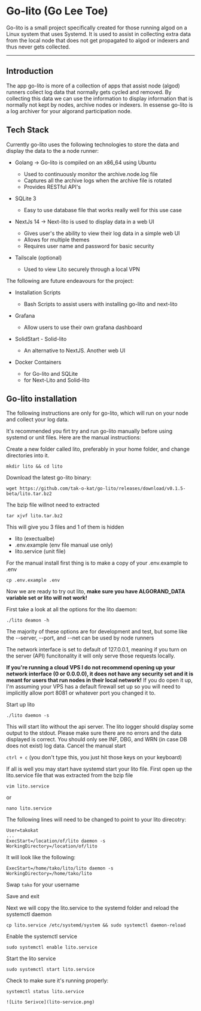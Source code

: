 # Go-lito (Go Lee Toe)

Go-lito is a small project specifically created for those running algod on a Linux system that uses Systemd. It is used to assist in collecting extra data from the local node that does not get propagated to algod or indexers and thus never gets collected.

---

## Introduction

The app go-lito is more of a collection of apps that assist node (algod) runners collect log data that normally gets cycled and removed. By collecting this data we can use the information to display information that is normally not kept by nodes, archive nodes or indexers. In essense go-lito is a log archiver for your algorand participation node.

## Tech Stack

Currently go-lito uses the following technologies to store the data and display the data to the a node runner:

- Golang -> Go-lito is compiled on an x86_64 using Ubuntu

  - Used to continuously monitor the archive.node.log file
  - Captures all the archive logs when the archive file is rotated
  - Provides RESTful API's

- SQLite 3

  - Easy to use database file that works really well for this use case

- NextJs 14 -> Next-lito is used to display data in a web UI

  - Gives user's the ability to view their log data in a simple web UI
  - Allows for multiple themes
  - Requires user name and password for basic security

- Tailscale (optional)
  - Used to view Lito securely through a local VPN

The following are future endeavours for the project:

- Installation Scripts

  - Bash Scripts to assist users with installing go-lito and next-lito

- Grafana

  - Allow users to use their own grafana dashboard

- SolidStart - Solid-lito

  - An alternative to NextJS. Another web UI

- Docker Containers
  - for Go-lito and SQLite
  - for Next-Lito and Solid-lito

## Go-lito installation

The following instructions are only for go-lito, which will run on your node and collect your log data.

It's recommended you firt try and run go-lito manually before using systemd or unit files. Here are the manual instructions:

Create a new folder called lito, preferably in your home folder, and change directories into it.

`mkdir lito && cd lito`

Download the latest go-lito binary:

`wget https://github.com/tak-o-kat/go-lito/releases/download/v0.1.5-beta/lito.tar.bz2`

The bzip file willnot need to extracted

`tar xjvf lito.tar.bz2`

This will give you 3 files and 1 of them is hidden

- lito (exectualbe)
- .env.example (env file manual use only)
- lito.service (unit file)

For the manual install first thing is to make a copy of your .env.example to .env

`cp .env.example .env`

Now we are ready to try out lito, **make sure you have ALGORAND_DATA variable set or lito will not work!**

First take a look at all the options for the lito daemon:

`./lito deamon -h`

The majority of these options are for development and test, but some like the --server, --port, and --net can be used by node runners

The network interface is set to default of 127.0.0.1, meaning if you turn on the server (API) funcitonality it will only serve those requests locally.

**If you're running a cloud VPS I do not recommend opening up your network interface (0 or 0.0.0.0), it does not have any security set and it is meant for users that run nodes in their local network!** If you do open it up, I'm assuming your VPS has a default firewall set up so you will need to implicitly allow port 8081 or whatever port you changed it to.

Start up lito

`./lito daemon -s`

This will start lito without the api server. The lito logger should display some output to the stdout. Please make sure there are no errors and the data displayed is correct. You should only see INF, DBG, and WRN (in case DB does not exist) log data. Cancel the manual start

`ctrl + c` (you don't type this, you just hit those keys on your keyboard)

If all is well you may start have systemd start your lito file. First open up the lito.service file that was extracted from the bzip file

`vim lito.service`

or

`nano lito.service`

The following lines will need to be changed to point to your lito direcotry:

```
User=takokat
...
ExecStart=/location/of/lito daemon -s
WorkingDirectory=/location/of/lito
```

It will look like the following:

```
ExecStart=/home/tako/lito/lito daemon -s
WorkingDirectory=/home/tako/lito
```

Swap `tako` for your username

Save and exit

Next we will copy the lito.service to the systemd folder and reload the systemctl daemon

`cp lito.service /etc/systemd/system && sudo systemctl daemon-reload`

Enable the systemctl service

`sudo systemctl enable lito.service`

Start the lito service

`sudo systemctl start lito.service`

Check to make sure it's running properly:

`systemctl status lito.service`

```
![Lito Serivce](lito-service.png)
```
